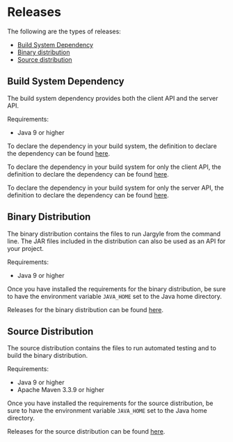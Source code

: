 # Releases

The following are the types of releases:

-   [Build System Dependency](#build-system-dependency)
-   [Binary distribution](#binary-distribution)
-   [Source distribution](#source-distribution)

## Build System Dependency

The build system dependency provides both the client API and the server API.

Requirements:

-   Java 9 or higher

To declare the dependency in your build system, the definition to declare the
dependency can be found
[here](https://jh3nd3rs0n.github.io/jargyle/dependency-info.html).

To declare the dependency in your build system for only the client API, the
definition to declare the dependency can be found
[here](https://jh3nd3rs0n.github.io/jargyle/jargyle-client/dependency-info.html).

To declare the dependency in your build system for only the server API, the
definition to declare the dependency can be found
[here](https://jh3nd3rs0n.github.io/jargyle/jargyle-server/dependency-info.html).

## Binary Distribution

The binary distribution contains the files to run Jargyle from the command
line. The JAR files included in the distribution can also be used as an API for
your project.

Requirements:

-   Java 9 or higher

Once you have installed the requirements for the binary distribution, be sure
to have the environment variable `JAVA_HOME` set to the Java home directory.

Releases for the binary distribution can be found
[here](https://github.com/jh3nd3rs0n/jargyle/releases).

## Source Distribution

The source distribution contains the files to run automated testing and to
build the binary distribution.

Requirements:

-   Java 9 or higher
-   Apache Maven 3.3.9 or higher

Once you have installed the requirements for the source distribution, be sure
to have the environment variable `JAVA_HOME` set to the Java home directory.

Releases for the source distribution can be found
[here](https://github.com/jh3nd3rs0n/jargyle/releases).